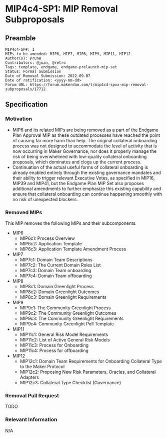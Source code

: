 # MIP4c4-SP1: MIP Removal Subproposals

## Preamble

```
MIP4c4-SP#: 1
MIPs to be amended: MIP6, MIP7, MIP8, MIP9, MIP11, MIP12
Author(s): @rune
Contributors: @juan, @retro
Tags: template, endgame, endgame-prelaunch-mip-set
Status: Formal Submission
Date of Removal Submission: 2022-09-07
Date of ratification: <yyyy-mm-dd>
Forum URL: https://forum.makerdao.com/t/mip4c4-spxx-mip-removal-subproposals/17712
```

## Specification

### Motivation

- MIP6 and its related MIPs are being removed as a part of the Endgame Plan Approval MIP as these outdated processes have reached the point of causing far more harm than help. The original collateral onboarding process was not designed to accommodate the level of activity that is now occurring in Maker Governance, nor does it properly manage the risk of being overwhelmed with low-quality collateral onboarding proposals, which dominates and clogs up the current process.
- Continuation of the actual useful forms of collateral onboarding is already enabled entirely through the existing governance mandates and their ability to trigger relevant Executive Votes, as specified in MIP16, MIP39 and MIP41, but the Endgame Plan MIP Set also proposes additional amendments to further emphasize this existing capability and ensure that collateral onboarding can continue happening smoothly with no risk of unexpected blockers.

### Removed MIPs

This MIP removes the following MIPs and their subcomponents.

- MIP6
    - MIP6c1: Process Overview
    - MIP6c2: Application Template
    - MIP6c3: Application Template Amendment Process
- MIP7
    - MIP7c1: Domain Team Descriptions
    - MIP7c2: The Current Domain Roles List
    - MIP7c3: Domain Team onboarding
    - MIP7c4: Domain Team offboarding
- MIP8
    - MIP8c1: Domain Greenlight Process
    - MIP8c2: Domain Greenlight Outcomes
    - MIP8c3: Domain Greenlight Requirements
- MIP9
    - MIP9c1: The Community Greenlight Process
    - MIP9c2: The Community Greenlight Outcomes
    - MIP9c3: The Community Greenlight Requirements
    - MIP9c4: Community Greenlight Poll Template
- MIP11
    - MIP11c1: General Risk Model Requirements
    - MIP11c2: List of Active General Risk Models
    - MIP11c3: Process for Onboarding
    - MIP11c4: Process for offboarding
- MIP12
    - MIP12c1: Domain Team Requirements for Onboarding Collateral Type to the Maker Protocol
    - MIP12c2: Proposing New Risk Parameters, Oracles, and Collateral Adapters
    - MIP12c3: Collateral Type Checklist (Governance)

### Removal Pull Request

TODO

### Relevant Information

N/A
